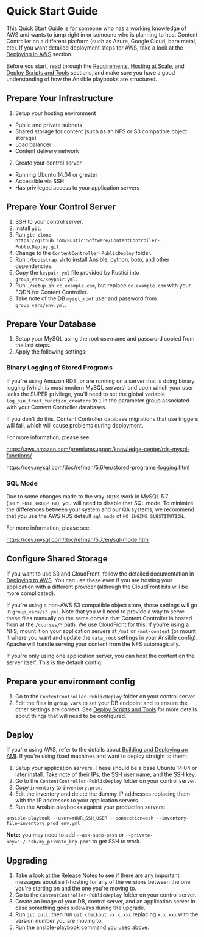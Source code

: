 # Quick Start Guide

This Quick Start Guide is for someone who has a working knowledge of AWS and wants to jump right in or someone who is planning to host Content Controller on a different platform (such as Azure, Google Cloud, bare metal, etc).  If you want detailed deployment steps for AWS, take a look at the [Deploying in AWS](aws/AWS.md) section.

Before you start, read through the [Requirements](Requirements.md), [Hosting at Scale](Infrastructure.md), and [Deploy Scripts and Tools](DeployTools.md) sections, and make sure you have a good understanding of how the Ansible playbooks are structured.

## Prepare Your Infrastructure

1. Setup your hosting environment
  * Public and private subnets
  * Shared storage for content (such as an NFS or S3 compatible object storage)
  * Load balancer
  * Content delivery network
2. Create your control server
  * Running Ubuntu 14.04 or greater
  * Accessible via SSH
  * Has privileged access to your application servers

## Prepare Your Control Server

1. SSH to your control server.
2. Install `git`.
3. Run `git clone https://github.com/RusticiSoftware/ContentController-PublicDeploy.git`.
4. Change to the `ContentController-PublicDeploy` folder.
5. Run `./bootstrap.sh` to install Ansible, python, boto, and other dependencies.
6. Copy the `keypair.yml` file provided by Rustici into `group_vars/keypair.yml`.
7. Run `./setup.sh cc.example.com`, but replace `cc.example.com` with your FQDN for Content Controller.
8. Take note of the DB `mysql_root` user and password from `group_vars/env.yml`.

## Prepare Your Database

1. Setup your MySQL using the root username and password copied from the last steps.
1. Apply the following settings:

### Binary Logging of Stored Programs

If you're using Amazon RDS, or are running on a server that is doing binary logging (which is most modern MySQL servers) and upon which your user lacks the SUPER privilege, you'll need to set the global variable `log_bin_trust_function_creators` to `1` in the parameter group associated with your Content Controller databases.

If you don't do this, Content Controller database migrations that use triggers will fail, which will cause problems during deployment.

For more information, please see:

https://aws.amazon.com/premiumsupport/knowledge-center/rds-mysql-functions/

https://dev.mysql.com/doc/refman/5.6/en/stored-programs-logging.html

### SQL Mode

Due to some changes made to the way `JOIN`s work in MySQL 5.7 (`ONLY_FULL_GROUP_BY`), you will need to disable that SQL mode.  To minimize the differences between your system and our QA systems, we recommend that you use the AWS RDS default `sql_mode` of `NO_ENGINE_SUBSTITUTION`.

For more information, please see:

https://dev.mysql.com/doc/refman/5.7/en/sql-mode.html

## Configure Shared Storage

If you want to use S3 and CloudFront, follow the detailed documentation in [Deploying to AWS](aws/AWS.md).  You can use these even if you are hosting your application with a different provider (although the CloudFront bits will be more complicated).

If you're using a non-AWS S3 compatible object store, those settings will go in `group_vars/s3.yml`.  Note that you will need to provide a way to serve these files manually on the same domain that Content Controller is hosted from at the `/courses/*` path.  We use CloudFront for this.  If you're using a NFS, mount it on your application servers at `/mnt` or `/mnt/content` (or mount it where you want and update the `data_root` settings in your Ansible config).  Apache will handle serving your content from the NFS automagically.

If you're only using one application server, you can host the content on the server itself.  This is the default config.

## Prepare your environment config

1. Go to the `ContentController-PublicDeploy` folder on your control server.
2. Edit the files in `group_vars` to set your DB endpoint and to ensure the other settings are correct.  See [Deploy Scripts and Tools](DeployTools.md) for more details about things that will need to be configured.

## Deploy

If you're using AWS, refer to the details about [Building and Deploying an AMI](aws/AMI.md).  If you're using fixed machines and want to deploy straight to them:

1. Setup your application servers.  These should be a base Ubuntu 14.04 or later install.  Take note of their IPs, the SSH user name, and the SSH key.
2. Go to the `ContentController-PublicDeploy` folder on your control server.
3. Copy `inventory` to `inventory.prod`.
4. Edit the inventory and delete the dummy IP addresses replacing them with the IP addresses to your application servers.
5. Run the Ansible playbooks against your production servers:
```
ansible-playbook --user=YOUR_SSH_USER --connection=ssh --inventory-file=inventory.prod env.yml
```

**Note:** you may need to add `--ask-sudo-pass` or `--private-key="~/.ssh/my_private_key.pem"` to get SSH to work.

## Upgrading

1. Take a look at the [Release Notes](https://support.scorm.com/hc/en-us/sections/115000419513-Release-Notes) to see if there are any important messages about self-hosting for any of the versions between the one you're starting on and the one you're moving to.
2. Go to the `ContentController-PublicDeploy` folder on your control server.
3. Create an image of your DB, control server, and an application server in case something goes sideways during the upgrade.
4. Run `git pull`, then run `git checkout vx.x.xxx` replacing `x.x.xxx` with the version number you are moving to.
5. Run the ansible-playbook command you used above.
